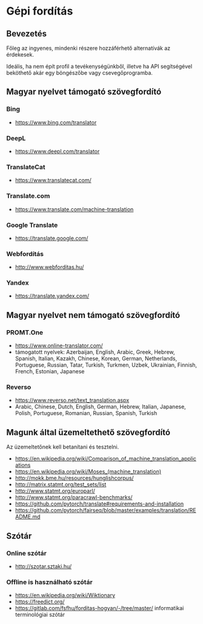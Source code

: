 # Gépi fordítás

## Bevezetés

Főleg az ingyenes, mindenki részere hozzáférhető alternatívák az érdekesek.

Ideális, ha nem épít profil a tevékenységünkből, illetve ha API segítségével beköthető akár egy böngészőbe vagy csevegőprogramba.

## Magyar nyelvet támogató szövegfordító

### Bing

* https://www.bing.com/translator

### DeepL

* https://www.deepl.com/translator

### TranslateCat

* https://www.translatecat.com/

### Translate.com

* https://www.translate.com/machine-translation

### Google Translate

* https://translate.google.com/

### Webfordítás

* http://www.webforditas.hu/

### Yandex

* https://translate.yandex.com/

## Magyar nyelvet nem támogató szövegfordító

### PROMT.One

* https://www.online-translator.com/
* támogatott nyelvek: Azerbaijan, English, Arabic, Greek, Hebrew, Spanish, Italian, Kazakh, Chinese, Korean, German, Netherlands, Portuguese, Russian, Tatar, Turkish, Turkmen, Uzbek, Ukrainian, Finnish, French, Estonian, Japanese

### Reverso

* https://www.reverso.net/text_translation.aspx
* Arabic, Chinese, Dutch, English, German, Hebrew, Italian, Japanese, Polish, Portuguese, Romanian, Russian, Spanish, Turkish

## Magunk által üzemeltethető szövegfordító

Az üzemeltetőnek kell betanítani és tesztelni.

* https://en.wikipedia.org/wiki/Comparison_of_machine_translation_applications
* https://en.wikipedia.org/wiki/Moses_(machine_translation)
* http://mokk.bme.hu/resources/hunglishcorpus/
* http://matrix.statmt.org/test_sets/list
* http://www.statmt.org/europarl/
* http://www.statmt.org/paracrawl-benchmarks/
* https://github.com/pytorch/translate#requirements-and-installation
* https://github.com/pytorch/fairseq/blob/master/examples/translation/README.md

## Szótár

### Online szótár

* http://szotar.sztaki.hu/

### Offline is használható szótár

* https://en.wikipedia.org/wiki/Wiktionary
* https://freedict.org/
* https://gitlab.com/fsfhu/forditas-hogyan/-/tree/master/ informatikai terminológiai szótár
